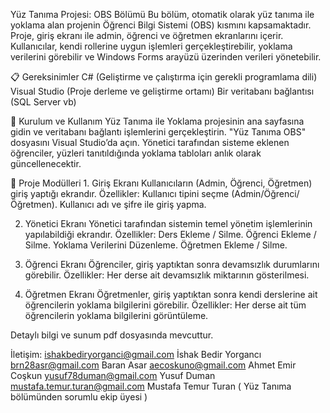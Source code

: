 Yüz Tanıma Projesi: OBS Bölümü
Bu bölüm, otomatik olarak yüz tanıma ile yoklama alan projenin Öğrenci Bilgi Sistemi (OBS) kısmını kapsamaktadır. Proje, giriş ekranı ile admin, öğrenci ve öğretmen ekranlarını içerir. Kullanıcılar, kendi rollerine uygun işlemleri gerçekleştirebilir, yoklama verilerini görebilir ve Windows Forms arayüzü üzerinden verileri yönetebilir.

  📋 Gereksinimler
    C# (Geliştirme ve çalıştırma için gerekli programlama dili)
    Visual Studio (Proje derleme ve geliştirme ortamı)
    Bir veritabanı bağlantısı (SQL Server vb)

  🚀 Kurulum ve Kullanım
      Yüz Tanıma ile Yoklama projesinin ana sayfasına gidin ve veritabanı bağlantı işlemlerini gerçekleştirin.
      "Yüz Tanıma OBS" dosyasını Visual Studio’da açın.
      Yönetici tarafından sisteme eklenen öğrenciler, yüzleri tanıtıldığında yoklama tabloları anlık olarak güncellenecektir.

  📂 Proje Modülleri
    1. Giriş Ekranı
          Kullanıcıların (Admin, Öğrenci, Öğretmen) giriş yaptığı ekrandır.
          Özellikler:
          Kullanıcı tipini seçme (Admin/Öğrenci/Öğretmen).
          Kullanıcı adı ve şifre ile giriş yapma.
       
   2. Yönetici Ekranı
      Yönetici tarafından sistemin temel yönetim işlemlerinin yapılabildiği ekrandır.
      Özellikler:
        Ders Ekleme / Silme.
        Öğrenci Ekleme / Silme.
        Yoklama Verilerini Düzenleme.
        Öğretmen Ekleme / Silme.
        
  3. Öğrenci Ekranı
      Öğrenciler, giriş yaptıktan sonra devamsızlık durumlarını görebilir.
      Özellikler:
        Her derse ait devamsızlık miktarının gösterilmesi.
  4. Öğretmen Ekranı
      Öğretmenler, giriş yaptıktan sonra kendi derslerine ait öğrencilerin yoklama bilgilerini görebilir.
      Özellikler:
        Her derse ait tüm öğrencilerin yoklama bilgilerini görüntüleme.

Detaylı bilgi ve sunum pdf dosyasında mevcuttur.

İletişim:
ishakbediryorganci@gmail.com İshak Bedir Yorgancı 
brn28asr@gmail.com Baran Asar
aecoskuno@gmail.com Ahmet Emir Coşkun
yusuf78duman@gmail.com Yusuf Duman
mustafa.temur.turan@gmail.com Mustafa Temur Turan ( Yüz Tanıma bölümünden sorumlu ekip üyesi )
